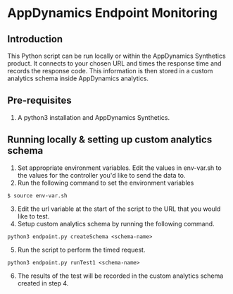 # AppDynamics Endpoint Monitoring

## Introduction

This Python script can be run locally or within the AppDynamics Synthetics product.
It connects to your chosen URL and times the response time and records the response code.
This information is then stored in a custom analytics schema inside AppDynamics analytics.

## Pre-requisites

1. A python3 installation and AppDynamics Synthetics.

## Running locally & setting up custom analytics schema

1. Set appropriate environment variables. Edit the values in env-var.sh to the values for the controller you'd like to send the data to.
2. Run the following command to set the environment variables

```
$ source env-var.sh
```
3. Edit the url variable at the start of the script to the URL that you would like to test.
4. Setup custom analytics schema by running the following command.

```
python3 endpoint.py createSchema <schema-name>
```

5. Run the script to perform the timed request.

```
python3 endpoint.py runTest1 <schema-name>
```

6. The results of the test will be recorded in the custom analytics schema created in step 4. 

